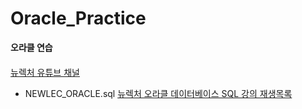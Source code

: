 # Oracle_Practice
**오라클 연습**
####

[뉴렉처 유튜브 채널](https://www.youtube.com/user/newlec1)

* NEWLEC_ORACLE.sql
[뉴렉처 오라클 데이터베이스 SQL 강의 재생목록](https://www.youtube.com/playlist?list=PLq8wAnVUcTFVq7RD1kuUwkdWabxvDGzfu)
